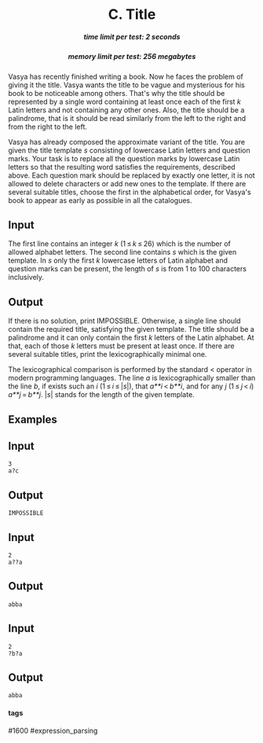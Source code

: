 <h1 style='text-align: center;'> C. Title</h1>

<h5 style='text-align: center;'>time limit per test: 2 seconds</h5>
<h5 style='text-align: center;'>memory limit per test: 256 megabytes</h5>

Vasya has recently finished writing a book. Now he faces the problem of giving it the title. Vasya wants the title to be vague and mysterious for his book to be noticeable among others. That's why the title should be represented by a single word containing at least once each of the first *k* Latin letters and not containing any other ones. Also, the title should be a palindrome, that is it should be read similarly from the left to the right and from the right to the left.

Vasya has already composed the approximate variant of the title. You are given the title template *s* consisting of lowercase Latin letters and question marks. Your task is to replace all the question marks by lowercase Latin letters so that the resulting word satisfies the requirements, described above. Each question mark should be replaced by exactly one letter, it is not allowed to delete characters or add new ones to the template. If there are several suitable titles, choose the first in the alphabetical order, for Vasya's book to appear as early as possible in all the catalogues.

## Input

The first line contains an integer *k* (1 ≤ *k* ≤ 26) which is the number of allowed alphabet letters. The second line contains *s* which is the given template. In *s* only the first *k* lowercase letters of Latin alphabet and question marks can be present, the length of *s* is from 1 to 100 characters inclusively.

## Output

If there is no solution, print IMPOSSIBLE. Otherwise, a single line should contain the required title, satisfying the given template. The title should be a palindrome and it can only contain the first *k* letters of the Latin alphabet. At that, each of those *k* letters must be present at least once. If there are several suitable titles, print the lexicographically minimal one. 

The lexicographical comparison is performed by the standard < operator in modern programming languages. The line *a* is lexicographically smaller than the line *b*, if exists such an *i* (1 ≤ *i* ≤ |*s*|), that *a**i* < *b**i*, and for any *j* (1 ≤ *j* < *i*) *a**j* = *b**j*. |*s*| stands for the length of the given template.

## Examples

## Input


```
3  
a?c  

```
## Output


```
IMPOSSIBLE  

```
## Input


```
2  
a??a  

```
## Output


```
abba  

```
## Input


```
2  
?b?a  

```
## Output


```
abba  

```


#### tags 

#1600 #expression_parsing 